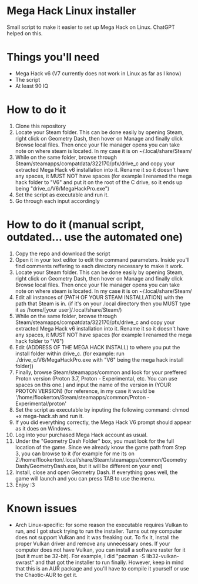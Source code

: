 # Mega Hack Linux installer
Small script to make it easier to set up Mega Hack on Linux. ChatGPT helped on this.
# Things you'll need
- Mega Hack v6 (V7 currently does not work in Linux as far as I know)
- The script
- At least 90 IQ
# How to do it
1. Clone this repository
2. Locate your Steam folder. This can be done easily by opening Steam, right click on Geometry Dash, then hover on Manage and finally click Browse local files. Then once your file manager opens you can take note on where steam is located. In my case it is on ~/.local/share/Steam/
3. While on the same folder, browse through Steam/steamapps/compatdata/322170/pfx/drive_c and copy your extracted Mega Hack v6 installation into it. Rename it so it doesn't have any spaces, it MUST NOT have spaces (for example I renamed the mega hack folder to "V6" and put it on the root of the C drive, so it ends up being "drive_c/V6/MegaHackPro.exe")
4. Set the script as executable and run it.
5. Go through each input accordingly

# How to do it (manual script, outdated... use the automated one)
1. Copy the repo and download the script
2. Open it in your text editor to edit the command parameters.
Inside you'll find comments reffering to each directory necessary to make it work.
3. Locate your Steam folder. This can be done easily by opening Steam, right click on Geometry Dash, then hover on Manage and finally click Browse local files. Then once your file manager opens you can take note on where steam is located. In my case it is on ~/.local/share/Steam/ 
4. Edit all instances of (PATH OF YOUR STEAM INSTALLATION) with the path that Steam is in. (if it's on your .local directory then you MUST type it as /home/[your user]/.local/share/Steam/)
5. While on the same folder, browse through Steam/steamapps/compatdata/322170/pfx/drive_c and copy your extracted Mega Hack v6 installation into it. Rename it so it doesn't have any spaces, it MUST NOT have spaces (for example I renamed the mega hack folder to "V6")
6. Edit (ADDRESS OF THE MEGA HACK INSTALL) to where you put the install folder within drive_c. (for example: run ./drive_c/V6/MegaHackPro.exe    with "V6" being the mega hack install folder))
7. Finally, browse Steam/steamapps/common and look for your preffered Proton version (Proton 3.7, Proton - Experimental, etc. You can use spaces on this one.) and input the name of the version in (YOUR PROTON VERSION) (for reference, in my case it would be '/home/flookerton/Steam/steamapps/common/Proton - Experimental/proton'
8. Set the script as executable by inputing the following command: chmod +x mega-hack.sh and run it.
9. If you did everything correctly, the Mega Hack V6 prompt should appear as it does on Windows.
10. Log into your purchased Mega Hack account as usual.
11. Under the "Geometry Dash Folder" box, you must look for the full location of the game. Since we already know the game path from Step 3, you can browse to it (for example for me its on Z:/home/flookerton/.local/share/Steam/steamapps/common/Geometry Dash/GeometryDash.exe, but it will be different on your end)
12. Install, close and open Geometry Dash. If everything goes well, the game will launch and you can press TAB to use the menu.
13. Enjoy :3
# Known issues
- Arch Linux-specific: for some reason the executable requires Vulkan to run, and I got stuck trying to run the installer. Turns out my computer does not support Vulkan and it was freaking out. To fix it, install the proper Vulkan driver and remove any unnecessary ones. If your computer does not have Vulkan, you can install a software raster for it (but it must be 32-bit). For example, I did "pacman -S lib32-vulkan-swrast" and that got the installer to run finally. However, keep in mind that this is an AUR package and you'll have to compile it yourself or use the Chaotic-AUR to get it.
